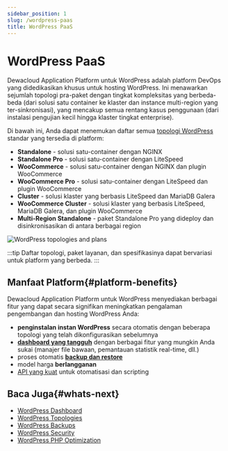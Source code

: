 ```yaml
---
sidebar_position: 1
slug: /wordpress-paas
title: WordPress PaaS
---
```


# WordPress PaaS

Dewacloud Application Platform untuk WordPress adalah platform DevOps yang didedikasikan khusus untuk hosting WordPress. Ini menawarkan sejumlah topologi pra-paket dengan tingkat kompleksitas yang berbeda-beda (dari solusi satu container ke klaster dan instance multi-region yang ter-sinkronisasi), yang mencakup semua rentang kasus penggunaan (dari instalasi pengujian kecil hingga klaster tingkat enterprise).

Di bawah ini, Anda dapat menemukan daftar semua [topologi WordPress](https://docs.dewacloud.com/docs/wordpress-topologies/) standar yang tersedia di platform:

- **Standalone** \- solusi satu-container dengan NGINX
- **Standalone Pro** \- solusi satu-container dengan LiteSpeed
- **WooCommerce** \- solusi satu-container dengan NGINX dan plugin WooCommerce
- **WooCommerce Pro** \- solusi satu-container dengan LiteSpeed dan plugin WooCommerce
- **Cluster** \- solusi klaster yang berbasis LiteSpeed dan MariaDB Galera
- **WooCommerce Cluster** \- solusi klaster yang berbasis LiteSpeed, MariaDB Galera, dan plugin WooCommerce
- **Multi-Region Standalone** \- paket Standalone Pro yang dideploy dan disinkronisasikan di antara berbagai region

![WordPress topologies and plans](#)

:::tip
Daftar topologi, paket layanan, dan spesifikasinya dapat bervariasi untuk platform yang berbeda.
:::

## Manfaat Platform{#platform-benefits}

Dewacloud Application Platform untuk WordPress menyediakan berbagai fitur yang dapat secara signifikan meningkatkan pengalaman pengembangan dan hosting WordPress Anda:

- **penginstalan instan WordPress** secara otomatis dengan beberapa topologi yang telah dikonfigurasikan sebelumnya
- **[dashboard yang tangguh](https://docs.dewacloud.com/docs/wp-dashboard-overview/)** dengan berbagai fitur yang mungkin Anda sukai (manajer file bawaan, pemantauan statistik real-time, dll.)
- proses otomatis **[backup dan restore](https://docs.dewacloud.com/docs/wordpress-backups/)** 
- model harga **berlangganan**
- [API yang kuat](https://www.virtuozzo.com/application-platform-api-docs/) untuk otomatisasi dan scripting

## Baca Juga{#whats-next}

- [WordPress Dashboard](https://docs.dewacloud.com/docs/wp-dashboard-overview/)
- [WordPress Topologies](https://docs.dewacloud.com/docs/wordpress-topologies/)
- [WordPress Backups](https://docs.dewacloud.com/docs/wordpress-backups/)
- [WordPress Security](https://docs.dewacloud.com/docs/wordpress-security/)
- [WordPress PHP Optimization](https://docs.dewacloud.com/docs/wordpress-php-optimization/)